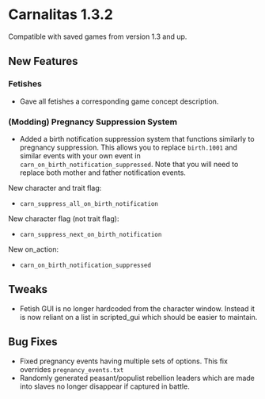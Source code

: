 # Carnalitas 1.3.2

Compatible with saved games from version 1.3 and up.

## New Features

### Fetishes

* Gave all fetishes a corresponding game concept description.

### (Modding) Pregnancy Suppression System

* Added a birth notification suppression system that functions similarly to pregnancy suppression. This allows you to replace `birth.1001` and similar events with your own event in `carn_on_birth_notification_suppressed`. Note that you will need to replace both mother and father notification events.

New character and trait flag:

* `carn_suppress_all_on_birth_notification`

New character flag (not trait flag):

* `carn_suppress_next_on_birth_notification`

New on_action:

* `carn_on_birth_notification_suppressed`

## Tweaks

* Fetish GUI is no longer hardcoded from the character window. Instead it is now reliant on a list in scripted_gui which should be easier to maintain.

## Bug Fixes

* Fixed pregnancy events having multiple sets of options. This fix overrides `pregnancy_events.txt`
* Randomly generated peasant/populist rebellion leaders which are made into slaves no longer disappear if captured in battle.